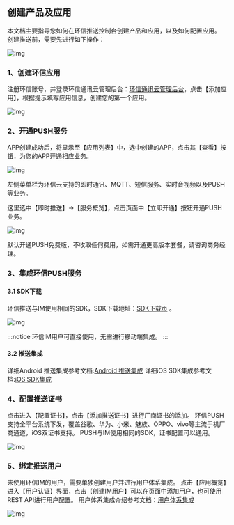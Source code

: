 ## 创建产品及应用

本文档主要指导您如何在环信推送控制台创建产品和应用，以及如何配置应用。
创建推送前，需要先进行如下操作：

![img](@static/images/instantpush/push_createproduct_app.png)

### 1、创建环信应用

注册环信账号，并登录环信通讯云管理后台：[环信通讯云管理后台](https://console.easemob.com/user/login)，点击【添加应用】，根据提示填写应用信息，创建您的第一个应用。

![img](@static/images/instantpush/push_create_app.png)

### 2、开通PUSH服务

APP创建成功后，将显示至【应用列表】中，选中创建的APP，点击其【查看】按钮，为您的APP开通相应业务。 

![img](@static/images/instantpush/push_view_app.jpg)

左侧菜单栏为环信云支持的即时通讯、MQTT、短信服务、实时音视频以及PUSH等业务。

这里选中【即时推送】→【服务概览】，点击页面中【立即开通】按钮开通PUSH业务。

![img](@static/images/instantpush/push_enable.png)

默认开通PUSH免费版，不收取任何费用，如需开通更高版本套餐，请咨询商务经理。

### 3、集成环信PUSH服务

#### 3.1 SDK下载

环信推送与IM使用相同的SDK，SDK下载地址：[SDK下载页](https://www.easemob.com/download/im) 。

![img](@static/images/instantpush/push_sdk_download.png)

:::notice
环信IM用户可直接使用，无需进行移动端集成。
:::

#### 3.2 推送集成

详细Android 推送集成参考文档:[Android 推送集成](push_integration_process_android.html)
详细iOS SDK集成参考文档:[iOS SDK集成](push_integration_process_ios.html)

### 4、配置推送证书

点击进入【配置证书】，点击【添加推送证书】进行厂商证书的添加。
环信PUSH支持全平台系统下发，覆盖谷歌、华为、小米、魅族、OPPO、vivo等主流手机厂商通道，iOS双证书支持。 PUSH与IM使用相同的SDK，证书配置可以通用。

![img](@static/images/instantpush/push_add_certificate.png)

### 5、绑定推送用户

未使用环信IM的用户，需要单独创建用户并进行用户体系集成。
点击【应用概览】进入【用户认证】界面，点击【创建IM用户】可以在页面中添加用户，也可使用REST API进行用户配置。
用户体系集成介绍参考文档：[用户体系集成](/document/server-side/account_system.html) 

![img](@static/images/instantpush/push_bind_user.png)
